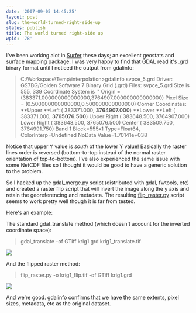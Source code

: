 ```yaml
---
date: '2007-09-05 14:45:25'
layout: post
slug: the-world-turned-right-side-up
status: publish
title: The world turned right-side up
wpid: '78'
---
```


I've been working alot in [Surfer](http://www.goldensoftware.com/products/surfer/surfer.shtml) these days; an excellent geostats and surface mapping package. I was very happy to find that GDAL read it's .grd binary format until I noticed the output from gdalinfo:



> C:\Workspace\Temp\interpolation>gdalinfo svpce_5.grd
Driver: GS7BG/Golden Software 7 Binary Grid (.grd)
Files: svpce_5.grd
Size is 555, 339
Coordinate System is `'
Origin = (383371.000000000000000,3764907.000000000000000)
Pixel Size = (0.500000000000000,0.500000000000000)
Corner Coordinates:
**Upper **Left  (  383371.000, **3764907.000**)
**Lower **Left  (  383371.000, **3765076.500**)
Upper Right (  383648.500, 3764907.000)
Lower Right (  383648.500, 3765076.500)
Center      (  383509.750, 3764991.750)
Band 1 Block=555x1 Type=Float64, ColorInterp=Undefined
 NoData Value=1.70141e+038



Notice that upper Y value is _south_ of the lower Y value! Basically the raster lines order is reversed (bottom-to-top instead of the normal raster orientation of top-to-bottom). I've also experienced the same issue with some NetCDF files so I thought it would be good to have a generic solution to the problem.

So I hacked up the gdal_merge.py script (distributed with gdal, fwtools, etc) and created a raster flip script that will invert the image along the y axis and retain the georeferencing and metadata. The resulting [flip_raster.py](http://perrygeo.googlecode.com/svn/trunk/gis-bin/flip_raster.py) script seems to work pretty well though it is far from tested.

Here's an example:

The standard gdal_translate method (which doesn't account for the inverted coordinate space):



> gdal_translate -of GTiff krig1.grd krig1_translate.tif


![](/img/standard.jpg)

And the flipped raster method:



> flip_raster.py -o krig1_flip.tif -of GTiff krig1.grd 


![](/img/flipped.jpg)

And we're good.  gdalinfo confirms that we have the same extents, pixel sizes, metadata, etc as the original dataset. 



